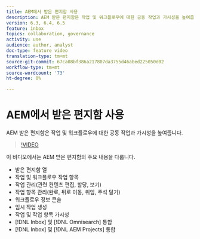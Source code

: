 ```yaml
---
title: AEM에서 받은 편지함 사용
description: AEM 받은 편지함은 작업 및 워크플로우에 대한 공동 작업과 가시성을 높여줍니다.
version: 6.3, 6.4, 6.5
feature: inbox
topics: collaboration, governance
activity: use
audience: author, analyst
doc-type: feature video
translation-type: tm+mt
source-git-commit: 67ca08bf386a217807da3755d46abed225050d02
workflow-type: tm+mt
source-wordcount: '73'
ht-degree: 0%

---
```



# AEM에서 받은 편지함 사용

AEM 받은 편지함은 작업 및 워크플로우에 대한 공동 작업과 가시성을 높여줍니다.

>[!VIDEO](https://video.tv.adobe.com/v/16827/?quality=12&learn=on)

이 비디오에서는 AEM 받은 편지함의 주요 내용을 다룹니다.

* 받은 편지함 열
* 작업 및 워크플로우 작업 항목
* 작업 관리(관련 컨텐츠 편집, 할당, 보기)
* 작업 항목 관리(완료, 뒤로 이동, 위임, 주석 달기)
* 워크플로우 정보 콘솔
* 임시 작업 생성
* 작업 및 작업 항목 가시성
* [!DNL Inbox] 및  [!DNL Omnisearch] 통합
* [!DNL Inbox] 및  [!DNL AEM Projects] 통합
